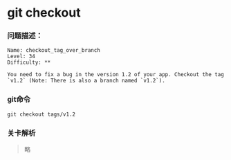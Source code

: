 # git checkout

### 问题描述：

```text
Name: checkout_tag_over_branch
Level: 34
Difficulty: **

You need to fix a bug in the version 1.2 of your app. Checkout the tag `v1.2` (Note: There is also a branch named `v1.2`).
```

### git命令

```shell
git checkout tags/v1.2
```

### 关卡解析

> 略